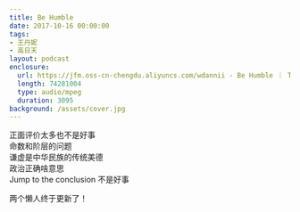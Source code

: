 ```yaml
---
title: Be Humble
date: 2017-10-16 00:00:00
tags:
- 王丹妮
- 高日天
layout: podcast
enclosure:
  url: https://jfm.oss-cn-chengdu.aliyuncs.com/wdannii - Be Humble ｜ The Jungle.mp3
  length: 74281004
  type: audio/mpeg
  duration: 3095
background: /assets/cover.jpg
---
```


正面评价太多也不是好事  
命数和阶层的问题  
谦虚是中华民族的传统美德  
政治正确啥意思  
Jump to the conclusion 不是好事

两个懒人终于更新了！
